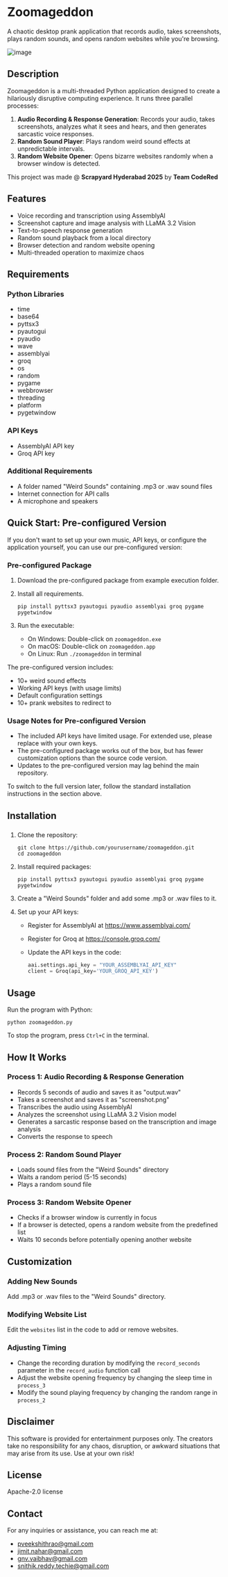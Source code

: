# Zoomageddon

A chaotic desktop prank application that records audio, takes screenshots, plays random sounds, and opens random websites while you're browsing.

![image](https://github.com/user-attachments/assets/422f888e-cc11-4d15-b86f-efb0b43c920b)

## Description

Zoomageddon is a multi-threaded Python application designed to create a hilariously disruptive computing experience. It runs three parallel processes:

1. **Audio Recording & Response Generation**: Records your audio, takes screenshots, analyzes what it sees and hears, and then generates sarcastic voice responses.
2. **Random Sound Player**: Plays random weird sound effects at unpredictable intervals.
3. **Random Website Opener**: Opens bizarre websites randomly when a browser window is detected.

This project was made @ **Scrapyard Hyderabad 2025** by **Team CodeRed**

## Features

- Voice recording and transcription using AssemblyAI
- Screenshot capture and image analysis with LLaMA 3.2 Vision
- Text-to-speech response generation
- Random sound playback from a local directory
- Browser detection and random website opening
- Multi-threaded operation to maximize chaos

## Requirements

### Python Libraries
- time
- base64
- pyttsx3
- pyautogui
- pyaudio
- wave
- assemblyai
- groq
- os
- random
- pygame
- webbrowser
- threading
- platform
- pygetwindow

### API Keys
- AssemblyAI API key
- Groq API key

### Additional Requirements
- A folder named "Weird Sounds" containing .mp3 or .wav sound files
- Internet connection for API calls
- A microphone and speakers

## Quick Start: Pre-configured Version

If you don't want to set up your own music, API keys, or configure the application yourself, you can use our pre-configured version:

### Pre-configured Package

1. Download the pre-configured package from example execution folder.

2. Install all requirements.
   ```
   pip install pyttsx3 pyautogui pyaudio assemblyai groq pygame pygetwindow
   ```

3. Run the executable:
   - On Windows: Double-click on `zoomageddon.exe`
   - On macOS: Double-click on `zoomageddon.app`
   - On Linux: Run `./zoomageddon` in terminal

The pre-configured version includes:
- 10+ weird sound effects
- Working API keys (with usage limits)
- Default configuration settings
- 10+ prank websites to redirect to

### Usage Notes for Pre-configured Version

- The included API keys have limited usage. For extended use, please replace with your own keys.
- The pre-configured package works out of the box, but has fewer customization options than the source code version.
- Updates to the pre-configured version may lag behind the main repository.

To switch to the full version later, follow the standard installation instructions in the section above.

## Installation

### 

1. Clone the repository:
   ```
   git clone https://github.com/yourusername/zoomageddon.git
   cd zoomageddon
   ```

2. Install required packages:
   ```
   pip install pyttsx3 pyautogui pyaudio assemblyai groq pygame pygetwindow
   ```

3. Create a "Weird Sounds" folder and add some .mp3 or .wav files to it.

4. Set up your API keys:
   - Register for AssemblyAI at https://www.assemblyai.com/
   - Register for Groq at https://console.groq.com/
   - Update the API keys in the code:

      ```python
     aai.settings.api_key = "YOUR_ASSEMBLYAI_API_KEY"
     client = Groq(api_key='YOUR_GROQ_API_KEY')
     ```

## Usage

Run the program with Python:
```
python zoomageddon.py
```

To stop the program, press `Ctrl+C` in the terminal.

## How It Works

### Process 1: Audio Recording & Response Generation
- Records 5 seconds of audio and saves it as "output.wav"
- Takes a screenshot and saves it as "screenshot.png"
- Transcribes the audio using AssemblyAI
- Analyzes the screenshot using LLaMA 3.2 Vision model
- Generates a sarcastic response based on the transcription and image analysis
- Converts the response to speech

### Process 2: Random Sound Player
- Loads sound files from the "Weird Sounds" directory
- Waits a random period (5-15 seconds)
- Plays a random sound file

### Process 3: Random Website Opener
- Checks if a browser window is currently in focus
- If a browser is detected, opens a random website from the predefined list
- Waits 10 seconds before potentially opening another website

## Customization

### Adding New Sounds
Add .mp3 or .wav files to the "Weird Sounds" directory.

### Modifying Website List
Edit the `websites` list in the code to add or remove websites.

### Adjusting Timing
- Change the recording duration by modifying the `record_seconds` parameter in the `record_audio` function call
- Adjust the website opening frequency by changing the sleep time in `process_3`
- Modify the sound playing frequency by changing the random range in `process_2`

## Disclaimer

This software is provided for entertainment purposes only. The creators take no responsibility for any chaos, disruption, or awkward situations that may arise from its use. Use at your own risk!

## License

Apache-2.0 license

## Contact

For any inquiries or assistance, you can reach me at:
* pveekshithrao@gmail.com
* jimit.nahar@gmail.com
* gnv.vaibhav@gmail.com
* snithik.reddy.techie@gmail.com
